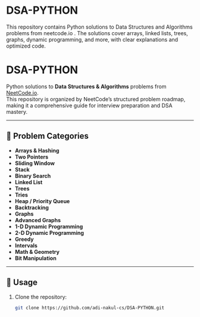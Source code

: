 # DSA-PYTHON
This repository contains Python solutions to Data Structures and Algorithms problems from neetcode.io . The solutions cover arrays, linked lists, trees, graphs, dynamic programming, and more, with clear explanations and optimized code.
# DSA-PYTHON

Python solutions to **Data Structures & Algorithms** problems from [NeetCode.io](https://neetcode.io/practice).  
This repository is organized by NeetCode’s structured problem roadmap, making it a comprehensive guide for interview preparation and DSA mastery.

---

## 📂 Problem Categories

- **Arrays & Hashing**
- **Two Pointers**
- **Sliding Window**
- **Stack**
- **Binary Search**
- **Linked List**
- **Trees**
- **Tries**
- **Heap / Priority Queue**
- **Backtracking**
- **Graphs**
- **Advanced Graphs**
- **1-D Dynamic Programming**
- **2-D Dynamic Programming**
- **Greedy**
- **Intervals**
- **Math & Geometry**
- **Bit Manipulation**

---

## 🚀 Usage

1. Clone the repository:
   ```bash
   git clone https://github.com/adi-nakul-cs/DSA-PYTHON.git
   
